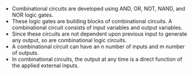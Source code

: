 * Combinational circuits are developed using AND, OR, NOT, NAND, and NOR logic gates. 
* These logic gates are building blocks of combinational circuits. A combinational circuit consists of input variables and output variables. 
* Since these circuits are not dependent upon previous input to generate any output, so are combinational logic circuits. 
* A combinational circuit can have an n number of inputs and m number of outputs. 
* In combinational circuits, the output at any time is a direct function of the applied external inputs. 


